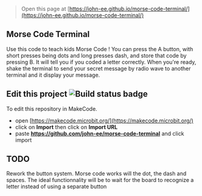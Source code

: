 
> Open this page at [https://john-ee.github.io/morse-code-terminal/](https://john-ee.github.io/morse-code-terminal/)

## Morse Code Terminal

Use this code to teach kids Morse Code !
You can press the A button, with short presses being dots and long presses dash, and store that code by pressing B.
It will tell you if you coded a letter correctly. When you're ready, shake the terminal to send your secret message by radio wave to another terminal and it display your message.

## Edit this project ![Build status badge](https://github.com/john-ee/morse-code-terminal/workflows/MakeCode/badge.svg)

To edit this repository in MakeCode.

* open [https://makecode.microbit.org/](https://makecode.microbit.org/)
* click on **Import** then click on **Import URL**
* paste **https://github.com/john-ee/morse-code-terminal** and click import

## TODO

Rework the button system. Morse code works will the dot, the dash and spaces. The ideal functionnality will be to wait for the board to recognize a letter instead of using a separate button